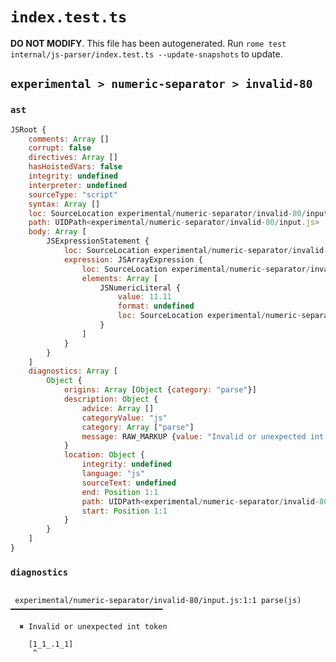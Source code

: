 # `index.test.ts`

**DO NOT MODIFY**. This file has been autogenerated. Run `rome test internal/js-parser/index.test.ts --update-snapshots` to update.

## `experimental > numeric-separator > invalid-80`

### `ast`

```javascript
JSRoot {
	comments: Array []
	corrupt: false
	directives: Array []
	hasHoistedVars: false
	integrity: undefined
	interpreter: undefined
	sourceType: "script"
	syntax: Array []
	loc: SourceLocation experimental/numeric-separator/invalid-80/input.js 1:0-2:0
	path: UIDPath<experimental/numeric-separator/invalid-80/input.js>
	body: Array [
		JSExpressionStatement {
			loc: SourceLocation experimental/numeric-separator/invalid-80/input.js 1:0-1:10
			expression: JSArrayExpression {
				loc: SourceLocation experimental/numeric-separator/invalid-80/input.js 1:0-1:10
				elements: Array [
					JSNumericLiteral {
						value: 11.11
						format: undefined
						loc: SourceLocation experimental/numeric-separator/invalid-80/input.js 1:1-1:9
					}
				]
			}
		}
	]
	diagnostics: Array [
		Object {
			origins: Array [Object {category: "parse"}]
			description: Object {
				advice: Array []
				categoryValue: "js"
				category: Array ["parse"]
				message: RAW_MARKUP {value: "Invalid or unexpected int token"}
			}
			location: Object {
				integrity: undefined
				language: "js"
				sourceText: undefined
				end: Position 1:1
				path: UIDPath<experimental/numeric-separator/invalid-80/input.js>
				start: Position 1:1
			}
		}
	]
}
```

### `diagnostics`

```

 experimental/numeric-separator/invalid-80/input.js:1:1 parse(js) ━━━━━━━━━━━━━━━━━━━━━━━━━━━━━━━━━━

  ✖ Invalid or unexpected int token

    [1_1_.1_1]
     ^


```
